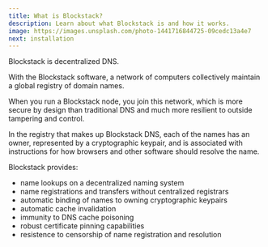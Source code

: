 ```yaml
---
title: What is Blockstack?
description: Learn about what Blockstack is and how it works.
image: https://images.unsplash.com/photo-1441716844725-09cedc13a4e7
next: installation
---
```


Blockstack is decentralized DNS.

With the Blockstack software, a network of computers collectively maintain a global registry of domain names.

When you run a Blockstack node, you join this network, which is more secure by design than traditional DNS and much more resilient to outside tampering and control.

In the registry that makes up Blockstack DNS, each of the names has an owner, represented by a cryptographic keypair, and is associated with instructions for how browsers and other software should resolve the name.

Blockstack provides:

- name lookups on a decentralized naming system
- name registrations and transfers without centralized registrars
- automatic binding of names to owning cryptographic keypairs
- automatic cache invalidation
- immunity to DNS cache poisoning
- robust certificate pinning capabilities
- resistence to censorship of name registration and resolution
